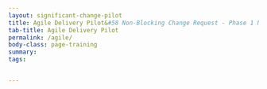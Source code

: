 ```yaml
---
layout: significant-change-pilot
title: Agile Delivery Pilot&#58 Non-Blocking Change Request - Phase 1 New Features
tab-title: Agile Delivery Pilot
permalink: /agile/
body-class: page-training
summary: 
tags: 


---
```

